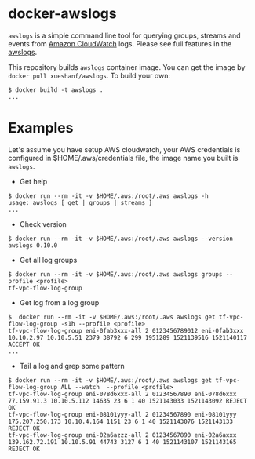 docker-awslogs
==============

``awslogs`` is a simple command line tool for querying groups, streams and events from [Amazon CloudWatch](http://aws.amazon.com/cloudwatch/) logs. Please see full features in the [awslogs](https://github.com/jorgebastida/awslogs).

This repository builds `awslogs` container image. You can get the image by `docker pull xueshanf/awslogs`.
To build your own:

```console
$ docker build -t awslogs .
...
```

Examples
========

Let's assume you have setup AWS cloudwatch, your AWS credentials is configured in $HOME/.aws/credentials file, the image name you built is `awslogs`.

- Get help

```console
$ docker run --rm -it -v $HOME/.aws:/root/.aws awslogs -h
usage: awslogs [ get | groups | streams ]
...
```

-  Check version

```console
$ docker run --rm -it -v $HOME/.aws:/root/.aws awslogs --version
awslogs 0.10.0
```

- Get all log groups

```console
$ docker run --rm -it -v $HOME/.aws:/root/.aws awslogs groups --profile <profile>
tf-vpc-flow-log-group
```

- Get log from a log group

```console
$  docker run --rm -it -v $HOME/.aws:/root/.aws awslogs get tf-vpc-flow-log-group -s1h --profile <profile>
tf-vpc-flow-log-group eni-0fab3xxx-all 2 0123456789012 eni-0fab3xxx 10.10.2.97 10.10.5.51 2379 38792 6 299 1951289 1521139516 1521140117 ACCEPT OK
...
```

- Tail a log and grep some pattern

```console
$ docker run --rm -it -v $HOME/.aws:/root/.aws awslogs get tf-vpc-flow-log-group ALL --watch  --profile <profile>
tf-vpc-flow-log-group eni-078d6xxx-all 2 01234567890 eni-078d6xxx 77.159.91.3 10.10.5.112 14635 23 6 1 40 1521143033 1521143092 REJECT OK
tf-vpc-flow-log-group eni-08101yyy-all 2 01234567890 eni-08101yyy 175.207.250.173 10.10.4.164 1151 23 6 1 40 1521143076 1521143133 REJECT OK
tf-vpc-flow-log-group eni-02a6azzz-all 2 01234567890 eni-02a6axxx 139.162.72.191 10.10.5.91 44743 3127 6 1 40 1521143107 1521143165 REJECT OK
```
